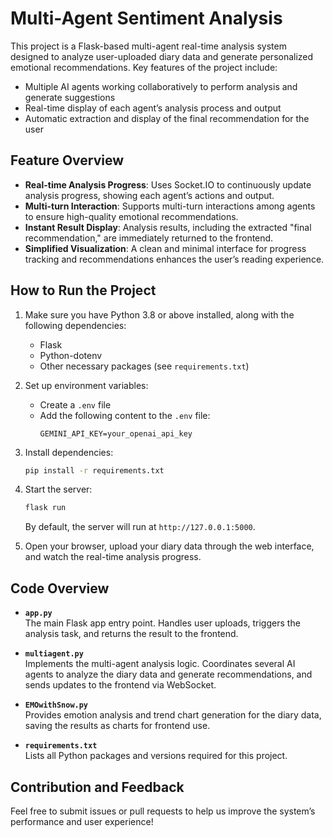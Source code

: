# Multi-Agent Sentiment Analysis

This project is a Flask-based multi-agent real-time analysis system designed to analyze user-uploaded diary data and generate personalized emotional recommendations. Key features of the project include:

- Multiple AI agents working collaboratively to perform analysis and generate suggestions  
- Real-time display of each agent’s analysis process and output  
- Automatic extraction and display of the final recommendation for the user

## Feature Overview

- **Real-time Analysis Progress**: Uses Socket.IO to continuously update analysis progress, showing each agent’s actions and output.  
- **Multi-turn Interaction**: Supports multi-turn interactions among agents to ensure high-quality emotional recommendations.  
- **Instant Result Display**: Analysis results, including the extracted "final recommendation," are immediately returned to the frontend.  
- **Simplified Visualization**: A clean and minimal interface for progress tracking and recommendations enhances the user’s reading experience.

## How to Run the Project

1. Make sure you have Python 3.8 or above installed, along with the following dependencies:
    - Flask  
    - Python-dotenv  
    - Other necessary packages (see `requirements.txt`)

2. Set up environment variables:
    - Create a `.env` file  
    - Add the following content to the `.env` file:
      ```env
      GEMINI_API_KEY=your_openai_api_key
      ```

3. Install dependencies:
    ```bash
    pip install -r requirements.txt
    ```

4. Start the server:
    ```bash
    flask run
    ```
    By default, the server will run at `http://127.0.0.1:5000`.

5. Open your browser, upload your diary data through the web interface, and watch the real-time analysis progress.

## Code Overview

- **`app.py`**  
  The main Flask app entry point. Handles user uploads, triggers the analysis task, and returns the result to the frontend.

- **`multiagent.py`**  
  Implements the multi-agent analysis logic. Coordinates several AI agents to analyze the diary data and generate recommendations, and sends updates to the frontend via WebSocket.

- **`EMOwithSnow.py`**  
  Provides emotion analysis and trend chart generation for the diary data, saving the results as charts for frontend use.

- **`requirements.txt`**  
  Lists all Python packages and versions required for this project.

## Contribution and Feedback

Feel free to submit issues or pull requests to help us improve the system’s performance and user experience!


